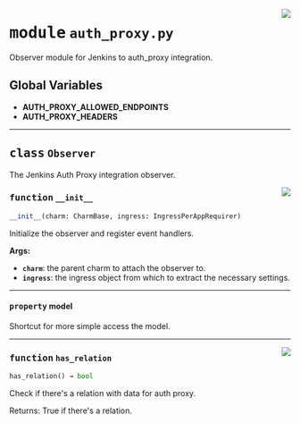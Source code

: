 <!-- markdownlint-disable -->

<a href="../src/auth_proxy.py#L0"><img align="right" style="float:right;" src="https://img.shields.io/badge/-source-cccccc?style=flat-square"></a>

# <kbd>module</kbd> `auth_proxy.py`
Observer module for Jenkins to auth_proxy integration. 

**Global Variables**
---------------
- **AUTH_PROXY_ALLOWED_ENDPOINTS**
- **AUTH_PROXY_HEADERS**


---

## <kbd>class</kbd> `Observer`
The Jenkins Auth Proxy integration observer. 

<a href="../src/auth_proxy.py#L26"><img align="right" style="float:right;" src="https://img.shields.io/badge/-source-cccccc?style=flat-square"></a>

### <kbd>function</kbd> `__init__`

```python
__init__(charm: CharmBase, ingress: IngressPerAppRequirer)
```

Initialize the observer and register event handlers. 



**Args:**
 
 - <b>`charm`</b>:  the parent charm to attach the observer to. 
 - <b>`ingress`</b>:  the ingress object from which to extract the necessary settings. 


---

#### <kbd>property</kbd> model

Shortcut for more simple access the model. 



---

<a href="../src/auth_proxy.py#L81"><img align="right" style="float:right;" src="https://img.shields.io/badge/-source-cccccc?style=flat-square"></a>

### <kbd>function</kbd> `has_relation`

```python
has_relation() → bool
```

Check if there's a relation with data for auth proxy. 

Returns: True if there's a relation. 


